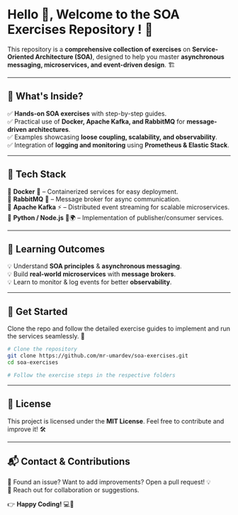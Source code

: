 # Hello 👋, Welcome to the SOA Exercises Repository ! 🚀

This repository is a **comprehensive collection of exercises** on **Service-Oriented Architecture (SOA)**, designed to help you master **asynchronous messaging, microservices, and event-driven design**. 🏗️

---

## **📌 What's Inside?**
✅ **Hands-on SOA exercises** with step-by-step guides.  
✅ Practical use of **Docker, Apache Kafka, and RabbitMQ** for **message-driven architectures**.  
✅ Examples showcasing **loose coupling, scalability, and observability**.  
✅ Integration of **logging and monitoring** using **Prometheus & Elastic Stack**.  

---

## **🚀 Tech Stack**
🔹 **Docker** 🐳 – Containerized services for easy deployment.  
🔹 **RabbitMQ** 🐰 – Message broker for async communication.  
🔹 **Apache Kafka** ⚡ – Distributed event streaming for scalable microservices.  
🔹 **Python / Node.js** 🐍🌍 – Implementation of publisher/consumer services.  

---

## **📖 Learning Outcomes**
💡 Understand **SOA principles** & **asynchronous messaging**.  
💡 Build **real-world microservices** with **message brokers**.  
💡 Learn to monitor & log events for better **observability**.  

---

## **🚀 Get Started**
Clone the repo and follow the detailed exercise guides to implement and run the services seamlessly. 🎯  

```sh
# Clone the repository
git clone https://github.com/mr-umardev/soa-exercises.git
cd soa-exercises

# Follow the exercise steps in the respective folders
```

---

## **📜 License**
This project is licensed under the **MIT License**. Feel free to contribute and improve it! 🛠️

---

## **📬 Contact & Contributions**
🔗 Found an issue? Want to add improvements? Open a pull request! 💡  
📧 Reach out for collaboration or suggestions.  

👉 **Happy Coding!** 💻🎉





